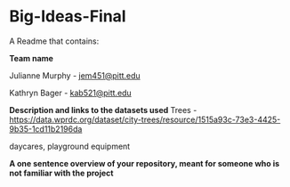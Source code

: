 # Big-Ideas-Final

A Readme that contains:

**Team name**

Julianne Murphy - jem451@pitt.edu

Kathryn Bager - kab521@pitt.edu

**Description and links to the datasets used**
Trees - https://data.wprdc.org/dataset/city-trees/resource/1515a93c-73e3-4425-9b35-1cd11b2196da

daycares, playground equipment

**A one sentence overview of your repository, meant for someone who is not familiar with the project**
